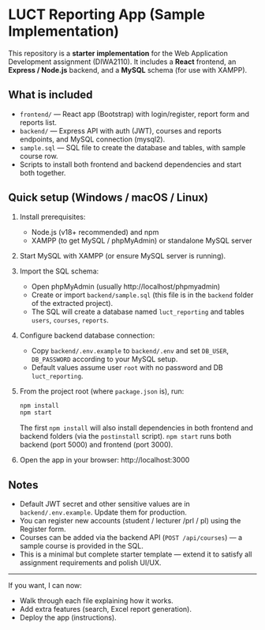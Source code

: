 
# LUCT Reporting App (Sample Implementation)

This repository is a **starter implementation** for the Web Application Development assignment (DIWA2110).
It includes a **React** frontend, an **Express / Node.js** backend, and a **MySQL** schema (for use with XAMPP).

## What is included
- `frontend/` — React app (Bootstrap) with login/register, report form and reports list.
- `backend/` — Express API with auth (JWT), courses and reports endpoints, and MySQL connection (mysql2).
- `sample.sql` — SQL file to create the database and tables, with sample course row.
- Scripts to install both frontend and backend dependencies and start both together.

## Quick setup (Windows / macOS / Linux)
1. Install prerequisites:
   - Node.js (v18+ recommended) and npm
   - XAMPP (to get MySQL / phpMyAdmin) or standalone MySQL server

2. Start MySQL with XAMPP (or ensure MySQL server is running).

3. Import the SQL schema:
   - Open phpMyAdmin (usually http://localhost/phpmyadmin)
   - Create or import `backend/sample.sql` (this file is in the `backend` folder of the extracted project).
   - The SQL will create a database named `luct_reporting` and tables `users`, `courses`, `reports`.

4. Configure backend database connection:
   - Copy `backend/.env.example` to `backend/.env` and set `DB_USER`, `DB_PASSWORD` according to your MySQL setup.
   - Default values assume user `root` with no password and DB `luct_reporting`.

5. From the project root (where `package.json` is), run:
   ```bash
   npm install
   npm start
   ```
   The first `npm install` will also install dependencies in both frontend and backend folders (via the `postinstall` script).
   `npm start` runs both backend (port 5000) and frontend (port 3000).

6. Open the app in your browser: http://localhost:3000

## Notes
- Default JWT secret and other sensitive values are in `backend/.env.example`. Update them for production.
- You can register new accounts (student / lecturer /prl / pl) using the Register form.
- Courses can be added via the backend API (`POST /api/courses`) — a sample course is provided in the SQL.
- This is a minimal but complete starter template — extend it to satisfy all assignment requirements and polish UI/UX.

---
If you want, I can now:
- Walk through each file explaining how it works.
- Add extra features (search, Excel report generation).
- Deploy the app (instructions).
